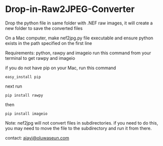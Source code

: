 # Drop-in-Raw2JPEG-Converter
Drop the python file in same folder with .NEF raw images, it will create a new folder to save the converted files

On a Mac computer, make nef2jpg.py file executable and ensure python exists in the path specified on the first line

Requirements: python,  rawpy and imageio
run this command from your terminal to get rawpy and imageio

if you do not have pip on your Mac, run this command

    easy_install pip
    
next run

    pip install rawpy

then 

    pip install imageio


Note: nef2jpg will not convert files in subdirectories.
if you need to do this, you may need to move the file to the subdirectory and run it from there.


contact: ajayi@oluwaseun.com